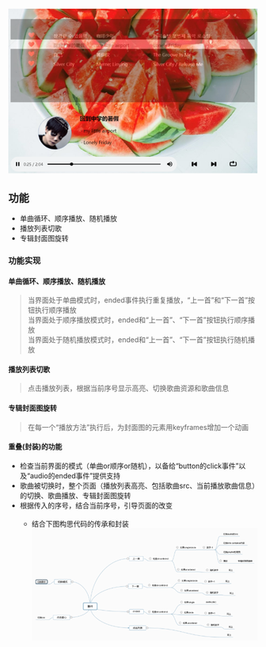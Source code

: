 ![图片没有显示吗？]( /pics/readme1.png )
## 功能
* 单曲循环、顺序播放、随机播放
* 播放列表切歌
* 专辑封面图旋转

### 功能实现
#### 单曲循环、顺序播放、随机播放
> 当界面处于单曲模式时，ended事件执行重复播放，“上一首”和“下一首”按钮执行顺序播放<br>
> 当界面处于顺序播放模式时，ended和“上一首”、“下一首”按钮执行顺序播放<br>
> 当界面处于随机播放模式时，ended和“上一首”、“下一首”按钮执行随机播放<br>
#### 播放列表切歌
> 点击播放列表，根据当前序号显示高亮、切换歌曲资源和歌曲信息
#### 专辑封面图旋转
> 在每一个“播放方法”执行后，为封面图的元素用keyframes增加一个动画
#### 重叠(封装)的功能
* 检查当前界面的模式（单曲or顺序or随机），以备给“button的click事件”以及“audio的ended事件”提供支持<br>
* 歌曲被切换时，整个页面（播放列表高亮、包括歌曲src、当前播放歌曲信息）的切换、歌曲播放、专辑封面图旋转<br>
* 根据传入的序号，结合当前序号，引导页面的改变<br><br>
    * 结合下图构思代码的传承和封装
![图片没有显示吗？]( /pics/readme2.png )
